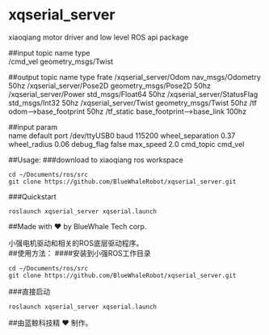 # xqserial_server
xiaoqiang motor driver and low level ROS api package
    
##input topic
      name                                  type        
    /cmd_vel                         geometry_msgs/Twist
      
##output topic
       name                                 type                 frate
    /xqserial_server/Odom            nav_msgs/Odometry            50hz
    /xqserial_server/Pose2D          geometry_msgs/Pose2D         50hz
    /xqserial_server/Power           std_msgs/Float64             50hz
    /xqserial_server/StatusFlag      std_msgs/Int32               50hz
    /xqserial_server/Twist           geometry_msgs/Twist          50hz
    /tf                              odom-->base_footprint        50hz
    /tf_static                       base_footprint-->base_link   100hz
    
##input param   
       name                            default
    port                             /dev/ttyUSB0
    baud                               115200
    wheel_separation                    0.37
    wheel_radius                        0.06
    debug_flag                          false
    max_speed                           2.0
    cmd_topic                           cmd_vel

##Usage:
###download to xiaoqiang ros workspace
```
cd ~/Documents/ros/src
git clone https://github.com/BlueWhaleRobot/xqserial_server.git 
```
###Quickstart
```
roslaunch xqserial_server xqserial.launch
```
##Made with :heart: by BlueWhale Tech corp.
    
    
小强电机驱动和相关的ROS底层驱动程序。  
##使用方法：
####安装到小强ROS工作目录
```
cd ~/Documents/ros/src
git clone https://github.com/BlueWhaleRobot/xqserial_server.git 
```
###直接启动
```
roslaunch xqserial_server xqserial.launch
```
    
##由蓝鲸科技精 :heart: 制作。
